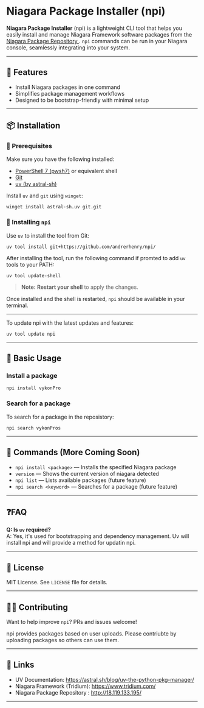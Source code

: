 # Niagara Package Installer (npi)

**Niagara Package Installer** (npi) is a lightweight CLI tool that helps you easily install and manage Niagara Framework software packages from the [Niagara Package Repository ](http://18.119.133.195/).
`npi` commands can be run in your Niagara console, seamlessly integrating into your system. 

---

## 🚀 Features

- Install Niagara packages in one command
- Simplifies package management workflows
- Designed to be bootstrap-friendly with minimal setup

---

## 📦 Installation

### 🔧 Prerequisites

Make sure you have the following installed:

- [PowerShell 7 (pwsh7)](https://learn.microsoft.com/en-us/powershell/scripting/install/installing-powershell) or equivalent shell
- [Git](https://git-scm.com/downloads)
- [uv (by astral-sh)](https://astral.sh/blog/uv-the-python-pkg-manager/)

Install `uv` and `git` using `winget`:

```pwsh
winget install astral-sh.uv git.git
```

### 🧰 Installing `npi`

Use `uv` to install the tool from Git:

```pwsh
uv tool install git+https://github.com/andrerhenry/npi/
```

After installing the tool, run the following command if promted to add `uv` tools to your PATH:

```pwsh
uv tool update-shell
```

> **Note:** **Restart your shell** to apply the changes.

Once installed and the shell is restarted, `npi` should be available in your terminal.

---

To update npi with the latest updates and features:

```pwsh
uv tool update npi
```
---

## 🔧 Basic Usage

### Install a package

```pwsh
npi install vykonPro
```

### Search for a package
To search for a package in the reposistory:

```pwsh
npi search vykonPros
```

---

## 📖 Commands (More Coming Soon)

- `npi install <package>` — Installs the specified Niagara package
- `version`  — Shows the current version of niagara detected
- `npi list` — Lists available packages (future feature)
- `npi search <keyword>` — Searches for a package (future feature)

---


## ❓FAQ

**Q: Is `uv` required?**  
A: Yes, it's used for bootstrapping and dependency management. Uv will install npi 
and will provide a method for updatin npi. 

---

## 📌 License
MIT License. See `LICENSE` file for details.

---

## 👷‍♂️ Contributing
Want to help improve `npi`? PRs and issues welcome!

npi provides packages based on user uploads. Please contriubte by uploading packages so others
can use them. 

---

## 🔗 Links

- UV Documentation: https://astral.sh/blog/uv-the-python-pkg-manager/
- Niagara Framework (Tridium): https://www.tridium.com/
- Niagara Package Repository : http://18.119.133.195/
---


